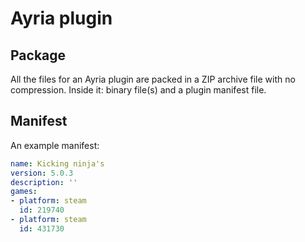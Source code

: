 # Ayria plugin

## Package
All the files for an Ayria plugin are packed in a ZIP archive file with no compression. Inside it: binary file(s) and a plugin manifest file.

## Manifest
An example manifest:
```yaml
name: Kicking ninja's
version: 5.0.3
description: ''
games:
- platform: steam
  id: 219740
- platform: steam
  id: 431730
```
